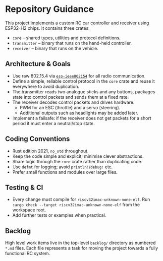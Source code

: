 # Repository Guidance

This project implements a custom RC car controller and receiver using ESP32-H2 chips.
It contains three crates:

- `core` – shared types, utilities and protocol definitions.
- `transmitter` – binary that runs on the hand-held controller.
- `receiver` – binary that runs on the vehicle.

## Architecture & Goals
- Use raw 802.15.4 via [`esp-ieee802154`](https://github.com/esp-rs/esp-ieee802154) for all radio communication.
- Define a simple, reliable control protocol in the `core` crate and reuse it everywhere to avoid duplication.
- The transmitter reads two analogue sticks and any buttons, packages state into control packets and sends them at a fixed rate.
- The receiver decodes control packets and drives hardware:
  - PWM for an ESC (throttle) and a servo (steering).
  - Additional outputs such as headlights may be added later.
- Implement a failsafe: if the receiver does not get packets for a short period it must enter a neutral/stop state.

## Coding Conventions
- Rust edition 2021, `no_std` throughout.
- Keep the code simple and explicit; minimise clever abstractions.
- Share logic through the `core` crate rather than duplicating code.
- Use `defmt` for logging; avoid `println!`/`debug!` etc.
- Prefer small functions and modules over large files.

## Testing & CI
- Every change must compile for `riscv32imac-unknown-none-elf`.
  Run `cargo check --target riscv32imac-unknown-none-elf` from the workspace root.
- Add further tests or examples when practical.

## Backlog
High level work items live in the top-level `backlog/` directory as numbered `*.md` files. Each file represents a task for moving the project towards a fully functional RC system.
